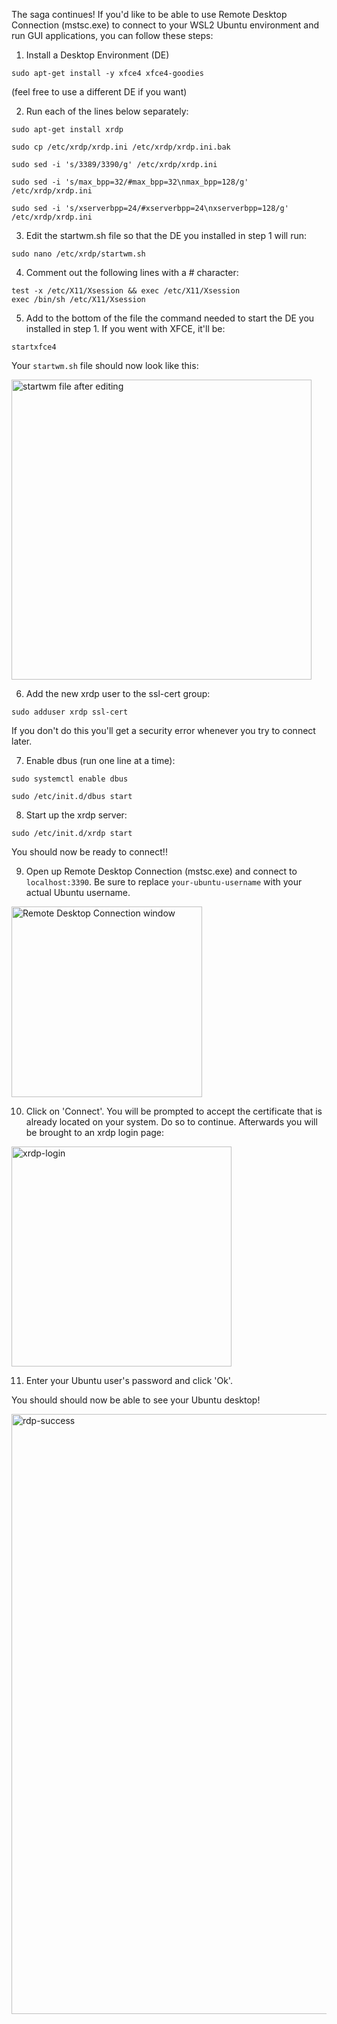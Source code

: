 The saga continues! If you'd like to be able to use Remote Desktop Connection (mstsc.exe) to connect to your WSL2 Ubuntu environment and run GUI applications, you can follow these steps:

1. Install a Desktop Environment (DE)

`sudo apt-get install -y xfce4 xfce4-goodies`

(feel free to use a different DE if you want)

2. Run each of the lines below separately:
```
sudo apt-get install xrdp

sudo cp /etc/xrdp/xrdp.ini /etc/xrdp/xrdp.ini.bak

sudo sed -i 's/3389/3390/g' /etc/xrdp/xrdp.ini

sudo sed -i 's/max_bpp=32/#max_bpp=32\nmax_bpp=128/g' /etc/xrdp/xrdp.ini

sudo sed -i 's/xserverbpp=24/#xserverbpp=24\nxserverbpp=128/g' /etc/xrdp/xrdp.ini
```

3. Edit the startwm.sh file so that the DE you installed in step 1 will run:

`sudo nano /etc/xrdp/startwm.sh`

4. Comment out the following lines with a # character:

```
test -x /etc/X11/Xsession && exec /etc/X11/Xsession
exec /bin/sh /etc/X11/Xsession
```

5. Add to the bottom of the file the command needed to start the DE you installed in step 1. If you went with XFCE, it'll be:

`startxfce4`

Your `startwm.sh` file should now look like this:

<img width="480" alt="startwm file after editing" src="https://user-images.githubusercontent.com/99351305/162492214-16a7aa9f-4855-465e-809a-ccf3435b5eee.PNG">


6. Add the new xrdp user to the ssl-cert group:

`sudo adduser xrdp ssl-cert`

If you don't do this you'll get a security error whenever you try to connect later.

7. Enable dbus (run one line at a time):
```
sudo systemctl enable dbus

sudo /etc/init.d/dbus start
```

8. Start up the xrdp server:

`sudo /etc/init.d/xrdp start`

You should now be ready to connect!!

9. Open up Remote Desktop Connection (mstsc.exe) and connect to `localhost:3390`. Be sure to replace `your-ubuntu-username` with your actual Ubuntu username.

<img width="305" alt="Remote Desktop Connection window" src="https://user-images.githubusercontent.com/99351305/162492458-ecf6d128-defd-4bb5-9ffe-168f97f5ae71.PNG">

10. Click on 'Connect'. You will be prompted to accept the certificate that is already located on your system. Do so to continue. Afterwards you will be brought to an xrdp login page:

<img width="352" alt="xrdp-login" src="https://user-images.githubusercontent.com/99351305/162492883-a7c3a0f9-2edb-4c0d-9413-1de6d297f873.PNG">

11. Enter your Ubuntu user's password and click 'Ok'.

You should should now be able to see your Ubuntu desktop!

<img width="960" alt="rdp-success" src="https://user-images.githubusercontent.com/99351305/162492998-f6a89eec-ca3f-4dea-aa72-ce52cc146469.PNG">




